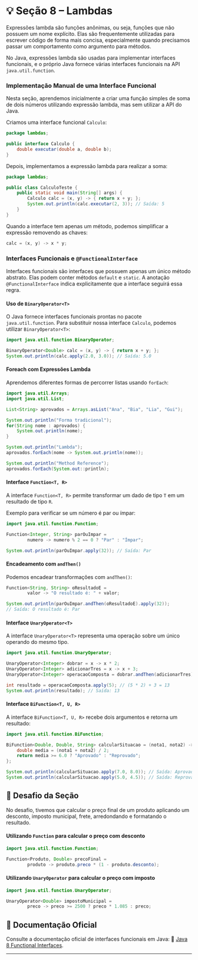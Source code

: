 # 💡 Seção 8 – Lambdas

Expressões lambda são funções anônimas, ou seja, funções que não possuem um nome explícito. Elas são frequentemente utilizadas para escrever código de forma mais concisa, especialmente quando precisamos passar um comportamento como argumento para métodos.

No Java, expressões lambda são usadas para implementar interfaces funcionais, e o próprio Java fornece várias interfaces funcionais na API `java.util.function`.

### Implementação Manual de uma Interface Funcional

Nesta seção, aprendemos inicialmente a criar uma função simples de soma de dois números utilizando expressão lambda, mas sem utilizar a API do Java.

Criamos uma interface funcional `Calculo`:

```java
package lambdas;

public interface Calculo {
    double executar(double a, double b);
}
```

Depois, implementamos a expressão lambda para realizar a soma:

```java
package lambdas;

public class CalculoTeste {
    public static void main(String[] args) {
        Calculo calc = (x, y) -> { return x + y; };
        System.out.println(calc.executar(2, 3)); // Saída: 5
    }
}
```

Quando a interface tem apenas um método, podemos simplificar a expressão removendo as chaves:

```java
calc = (x, y) -> x * y;
```

### Interfaces Funcionais e `@FunctionalInterface`

Interfaces funcionais são interfaces que possuem apenas um único método abstrato. Elas podem conter métodos `default` e `static`. A anotação `@FunctionalInterface` indica explicitamente que a interface seguirá essa regra.

#### Uso de `BinaryOperator<T>`

O Java fornece interfaces funcionais prontas no pacote `java.util.function`. Para substituir nossa interface `Calculo`, podemos utilizar `BinaryOperator<T>`:

```java
import java.util.function.BinaryOperator;

BinaryOperator<Double> calc = (x, y) -> { return x + y; };
System.out.println(calc.apply(2.0, 3.0)); // Saída: 5.0
```

#### Foreach com Expressões Lambda

Aprendemos diferentes formas de percorrer listas usando `forEach`:

```java
import java.util.Arrays;
import java.util.List;

List<String> aprovados = Arrays.asList("Ana", "Bia", "Lia", "Gui");

System.out.println("Forma tradicional");
for(String nome : aprovados) {
    System.out.println(nome);
}

System.out.println("Lambda");
aprovados.forEach(nome -> System.out.println(nome));

System.out.println("Method Reference");
aprovados.forEach(System.out::println);
```

#### Interface `Function<T, R>`

A interface `Function<T, R>` permite transformar um dado de tipo `T` em um resultado de tipo `R`.

Exemplo para verificar se um número é par ou ímpar:

```java
import java.util.function.Function;

Function<Integer, String> parOuImpar =
        numero -> numero % 2 == 0 ? "Par" : "Ímpar";

System.out.println(parOuImpar.apply(32)); // Saída: Par
```

#### Encadeamento com `andThen()`

Podemos encadear transformações com `andThen()`:

```java
Function<String, String> oResultadoE =
        valor -> "O resultado é: " + valor;

System.out.println(parOuImpar.andThen(oResultadoE).apply(32));
// Saída: O resultado é: Par
```

#### Interface `UnaryOperator<T>`

A interface `UnaryOperator<T>` representa uma operação sobre um único operando do mesmo tipo.

```java
import java.util.function.UnaryOperator;

UnaryOperator<Integer> dobrar = x -> x * 2;
UnaryOperator<Integer> adicionarTres = x -> x + 3;
UnaryOperator<Integer> operacaoComposta = dobrar.andThen(adicionarTres);

int resultado = operacaoComposta.apply(5); // (5 * 2) + 3 = 13
System.out.println(resultado); // Saída: 13
```

#### Interface `BiFunction<T, U, R>`

A interface `BiFunction<T, U, R>` recebe dois argumentos e retorna um resultado:

```java
import java.util.function.BiFunction;

BiFunction<Double, Double, String> calcularSituacao = (nota1, nota2) -> {
    double media = (nota1 + nota2) / 2;
    return media >= 6.0 ? "Aprovado" : "Reprovado";
};

System.out.println(calcularSituacao.apply(7.0, 8.0)); // Saída: Aprovado
System.out.println(calcularSituacao.apply(5.0, 4.5)); // Saída: Reprovado
```

## 📑 Desafio da Seção

No desafio, tivemos que calcular o preço final de um produto aplicando um desconto, imposto municipal, frete, arredondando e formatando o resultado.

#### Utilizando `Function` para calcular o preço com desconto

```java
import java.util.function.Function;

Function<Produto, Double> precoFinal =
        produto -> produto.preco * (1 - produto.desconto);
```

#### Utilizando `UnaryOperator` para calcular o preço com imposto

```java
import java.util.function.UnaryOperator;

UnaryOperator<Double> impostoMunicipal =
        preco -> preco >= 2500 ? preco * 1.085 : preco;
```
## 📂 Documentação Oficial
Consulte a documentação oficial de interfaces funcionais em Java:
🔗 [Java 8 Functional Interfaces](https://docs.oracle.com/javase/8/docs/api/java/util/function/package-summary.html).

---



